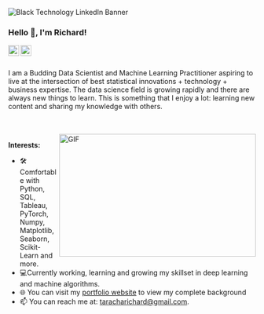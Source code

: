 ![Black Technology LinkedIn Banner](https://user-images.githubusercontent.com/67068918/94739537-cec6e700-0379-11eb-9074-77b9be8f846b.gif)

### Hello 👋, I'm Richard!

<a href="https://twitter.com/Vycellous_Drum">
  <img align="left" alt="Richard Taracha | Twitter" width="22px" src="https://cdn.jsdelivr.net/npm/simple-icons@v3/icons/twitter.svg" />
</a>
<a href="https://www.linkedin.com/in/richard-taracha-098645a2/">
  <img align="left" alt="Richard's LinkdeIN" width="22px" src="https://cdn.jsdelivr.net/npm/simple-icons@v3/icons/linkedin.svg" />
</a>


<br />
<br />

I am a Budding Data Scientist and Machine Learning Practitioner aspiring to live at the intersection of best statistical innovations + technology + business expertise. The data science field is growing rapidly and there are always new things to learn. This is something that I enjoy a lot: learning new content and sharing my knowledge with others. 

<br/>
<br/>

  <img align="right" height="250" width="400" alt="GIF" src="https://miro.medium.com/max/1360/1*IRGHmiGsa16stedQvIaZfw.gif" />

**Interests:**

- 🛠 Comfortable with Python, SQL, Tableau, PyTorch, Numpy, Matplotlib, Seaborn, Scikit-Learn and more.
- 💻Currently working, learning and growing my skillset in deep learning and machine algorithms.
- 🌐 You can visit my <a href="https://richardtaracha.glitch.me/">portfolio website</a> to view my complete background
- 📫 You can reach me at: taracharichard@gmail.com.

